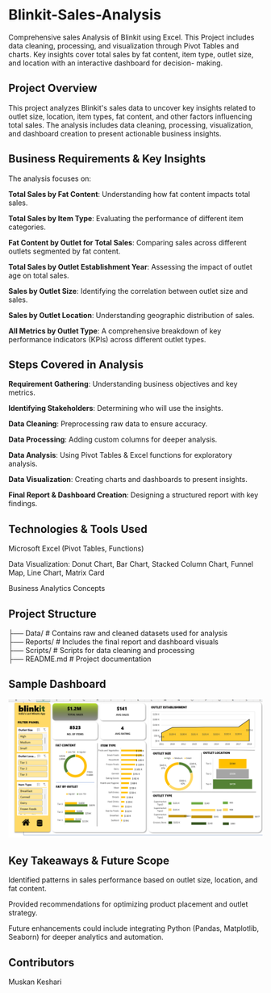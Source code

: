 # Blinkit-Sales-Analysis
Comprehensive sales Analysis of Blinkit using Excel. This Project includes data cleaning, processing, and visualization through Pivot Tables and charts. Key insights cover total sales by fat content, item type, outlet size, and location with an interactive dashboard for decision- making. 


## Project Overview

This project analyzes Blinkit's sales data to uncover key insights related to outlet size, location, item types, fat content, and other factors influencing total sales. The analysis includes data cleaning, processing, visualization, and dashboard creation to present actionable business insights.


## Business Requirements & Key Insights

The analysis focuses on:

**Total Sales by Fat Content**: Understanding how fat content impacts total sales.

**Total Sales by Item Type**: Evaluating the performance of different item categories.

**Fat Content by Outlet for Total Sales**: Comparing sales across different outlets segmented by fat content.

**Total Sales by Outlet Establishment Year**: Assessing the impact of outlet age on total sales.

**Sales by Outlet Size**: Identifying the correlation between outlet size and sales.

**Sales by Outlet Location**: Understanding geographic distribution of sales.

**All Metrics by Outlet Type**: A comprehensive breakdown of key performance indicators (KPIs) across different outlet types.


## Steps Covered in Analysis

**Requirement Gathering**: Understanding business objectives and key metrics.

**Identifying Stakeholders**: Determining who will use the insights.

**Data Cleaning**: Preprocessing raw data to ensure accuracy.

**Data Processing**: Adding custom columns for deeper analysis.

**Data Analysis**: Using Pivot Tables & Excel functions for exploratory analysis.

**Data Visualization**: Creating charts and dashboards to present insights.

**Final Report & Dashboard Creation**: Designing a structured report with key findings.


## Technologies & Tools Used

Microsoft Excel (Pivot Tables, Functions)

Data Visualization: Donut Chart, Bar Chart, Stacked Column Chart, Funnel Map, Line Chart, Matrix Card

Business Analytics Concepts


## Project Structure

├── Data/              # Contains raw and cleaned datasets used for analysis  
├── Reports/           # Includes the final report and dashboard visuals  
├── Scripts/           # Scripts for data cleaning and processing  
├── README.md          # Project documentation  


## Sample Dashboard
![Dashboard screenshot](dashboard.png)


## Key Takeaways & Future Scope

Identified patterns in sales performance based on outlet size, location, and fat content.

Provided recommendations for optimizing product placement and outlet strategy.

Future enhancements could include integrating Python (Pandas, Matplotlib, Seaborn) for deeper analytics and automation.


## Contributors
Muskan Keshari
